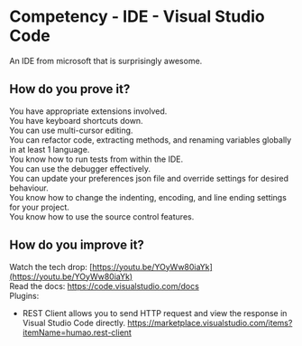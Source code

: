 # Competency - IDE - Visual Studio Code

An IDE from microsoft that is surprisingly awesome.

## How do you prove it?
You have appropriate extensions involved.  
You have keyboard shortcuts down.  
You can use multi-cursor editing.  
You can refactor code, extracting methods, and renaming variables globally in at least 1 language.  
You know how to run tests from within the IDE.  
You can use the debugger effectively.  
You can update your preferences json file and override settings for desired behaviour.  
You know how to change the indenting, encoding, and line ending settings for your project.  
You know how to use the source control features.  

## How do you improve it?

Watch the tech drop: [https://youtu.be/YOyWw80iaYk](https://youtu.be/YOyWw80iaYk)  
Read the docs: https://code.visualstudio.com/docs  
Plugins: 
* REST Client allows you to send HTTP request and view the response in Visual Studio Code directly.
https://marketplace.visualstudio.com/items?itemName=humao.rest-client
